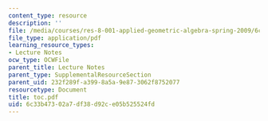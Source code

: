 ```yaml
---
content_type: resource
description: ''
file: /media/courses/res-8-001-applied-geometric-algebra-spring-2009/6c33b47302a7df38d92ce05b525524fd_toc.pdf
file_type: application/pdf
learning_resource_types:
- Lecture Notes
ocw_type: OCWFile
parent_title: Lecture Notes
parent_type: SupplementalResourceSection
parent_uid: 232f289f-a399-8a5a-9e87-3062f8752077
resourcetype: Document
title: toc.pdf
uid: 6c33b473-02a7-df38-d92c-e05b525524fd
---
```


